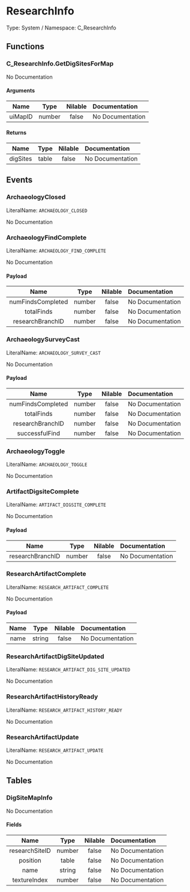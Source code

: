 # ResearchInfo

Type: System / Namespace: C_ResearchInfo

## Functions

### C_ResearchInfo.GetDigSitesForMap

No Documentation

#### Arguments
|Name|Type|Nilable|Documentation|
|:---:|:---:|:---:|:---|
|uiMapID|number|false|No Documentation|
#### Returns
|Name|Type|Nilable|Documentation|
|:---:|:---:|:---:|:---|
|digSites|table|false|No Documentation|
## Events

### ArchaeologyClosed
LiteralName: `ARCHAEOLOGY_CLOSED`

No Documentation

### ArchaeologyFindComplete
LiteralName: `ARCHAEOLOGY_FIND_COMPLETE`

No Documentation

#### Payload
|Name|Type|Nilable|Documentation|
|:---:|:---:|:---:|:---|
|numFindsCompleted|number|false|No Documentation|
|totalFinds|number|false|No Documentation|
|researchBranchID|number|false|No Documentation|
### ArchaeologySurveyCast
LiteralName: `ARCHAEOLOGY_SURVEY_CAST`

No Documentation

#### Payload
|Name|Type|Nilable|Documentation|
|:---:|:---:|:---:|:---|
|numFindsCompleted|number|false|No Documentation|
|totalFinds|number|false|No Documentation|
|researchBranchID|number|false|No Documentation|
|successfulFind|number|false|No Documentation|
### ArchaeologyToggle
LiteralName: `ARCHAEOLOGY_TOGGLE`

No Documentation

### ArtifactDigsiteComplete
LiteralName: `ARTIFACT_DIGSITE_COMPLETE`

No Documentation

#### Payload
|Name|Type|Nilable|Documentation|
|:---:|:---:|:---:|:---|
|researchBranchID|number|false|No Documentation|
### ResearchArtifactComplete
LiteralName: `RESEARCH_ARTIFACT_COMPLETE`

No Documentation

#### Payload
|Name|Type|Nilable|Documentation|
|:---:|:---:|:---:|:---|
|name|string|false|No Documentation|
### ResearchArtifactDigSiteUpdated
LiteralName: `RESEARCH_ARTIFACT_DIG_SITE_UPDATED`

No Documentation

### ResearchArtifactHistoryReady
LiteralName: `RESEARCH_ARTIFACT_HISTORY_READY`

No Documentation

### ResearchArtifactUpdate
LiteralName: `RESEARCH_ARTIFACT_UPDATE`

No Documentation

## Tables

### DigSiteMapInfo

No Documentation

#### Fields
|Name|Type|Nilable|Documentation|
|:---:|:---:|:---:|:---|
|researchSiteID|number|false|No Documentation|
|position|table|false|No Documentation|
|name|string|false|No Documentation|
|textureIndex|number|false|No Documentation|